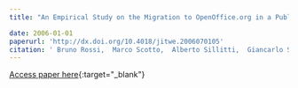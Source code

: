 ```yaml
---
title: "An Empirical Study on the Migration to OpenOffice.org in a Public Administration"

date: 2006-01-01
paperurl: 'http://dx.doi.org/10.4018/jitwe.2006070105'
citation: ' Bruno Rossi,  Marco Scotto,  Alberto Sillitti,  Giancarlo Succi, &quot;An Empirical Study on the Migration to OpenOffice.org in a Public Administration.&quot;, 2006.'
---
```

[Access paper here](http://dx.doi.org/10.4018/jitwe.2006070105){:target="_blank"}
